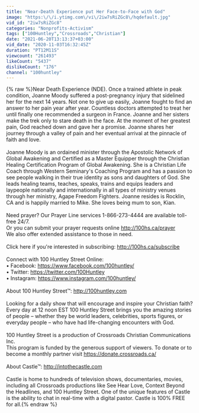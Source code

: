 ```yaml
---
title: "Near-Death Experience put Her Face-to-Face with God"
image: "https:\/\/i.ytimg.com\/vi\/2iw7sRiZGc8\/hqdefault.jpg"
vid_id: "2iw7sRiZGc8"
categories: "Nonprofits-Activism"
tags: ["100Huntley","Crossroads","Christian"]
date: "2021-06-20T13:13:37+03:00"
vid_date: "2020-11-03T16:32:45Z"
duration: "PT12M11S"
viewcount: "261493"
likeCount: "5437"
dislikeCount: "176"
channel: "100huntley"
---
```

{% raw %}Near Death Experience (NDE). Once a trained athlete in peak condition, Joanne Moody suffered a post-pregnancy injury that sidelined her for the next 14 years. Not one to give up easily, Joanne fought to find an answer to her pain year after year. Countless doctors attempted to treat her until finally one recommended a surgeon in France. Joanne and her sisters make the trek only to stare death in the face. At the moment of her greatest pain, God reached down and gave her a promise.  Joanne shares her journey through a valley of pain and her eventual arrival at the pinnacle of faith and love.<br /><br />Joanne Moody is an ordained minister through the Apostolic Network of Global Awakening and Certified as a Master Equipper through the Christian Healing Certification Program of Global Awakening. She is a Christian Life Coach through Western Seminary's Coaching Program and has a passion to see people walking in their true identity as sons and daughters of God. She leads healing teams, teaches, speaks, trains and equips leaders and laypeople nationally and internationally in all types of ministry venues through her ministry, Agape Freedom Fighters. Joanne resides is Rocklin, CA and is happily married to Mike. She loves being mum to son, Kian.<br /><br />Need prayer? Our Prayer Line services 1-866-273-4444 are available toll-free 24/7. <br />Or you can submit your prayer requests online <a rel="nofollow" target="blank" href="http://100hs.ca/prayer">http://100hs.ca/prayer</a><br />We also offer extended assistance to those in need.<br /><br />Click here if you're interested in subscribing: <a rel="nofollow" target="blank" href="http://100hs.ca/subscribe">http://100hs.ca/subscribe</a> <br /><br />Connect with 100 Huntley Street Online: <br />• Facebook: <a rel="nofollow" target="blank" href="https://www.facebook.com/100huntley/">https://www.facebook.com/100huntley/</a><br />• Twitter: <a rel="nofollow" target="blank" href="https://twitter.com/100Huntley">https://twitter.com/100Huntley</a><br />• Instagram: <a rel="nofollow" target="blank" href="https://www.instagram.com/100huntley/">https://www.instagram.com/100huntley/</a><br /><br />About 100 Huntley Street™: <a rel="nofollow" target="blank" href="http://100huntley.com">http://100huntley.com</a><br /> <br />Looking for a daily show that will encourage and inspire your Christian faith? <br />Every day at 12 noon EST 100 Huntley Street brings you the amazing stories of people – whether they be world leaders, celebrities, sports figures, or everyday people – who have had life-changing encounters with God.  <br /><br />100 Huntley Street is a production of Crossroads Christian Communications Inc.<br />This program is funded by the generous support of viewers. To donate or to become a monthly partner visit <a rel="nofollow" target="blank" href="https://donate.crossroads.ca/">https://donate.crossroads.ca/</a><br /><br />About Castle™: <a rel="nofollow" target="blank" href="http://intothecastle.com">http://intothecastle.com</a><br /><br />Castle is home to hundreds of television shows, documentaries, movies, including all Crossroads productions like See Hear Love, Context Beyond the Headlines, and 100 Huntley Street. One of the unique features of Castle is the ability to chat in real-time with a digital pastor. Castle is 100% FREE for all.{% endraw %}
